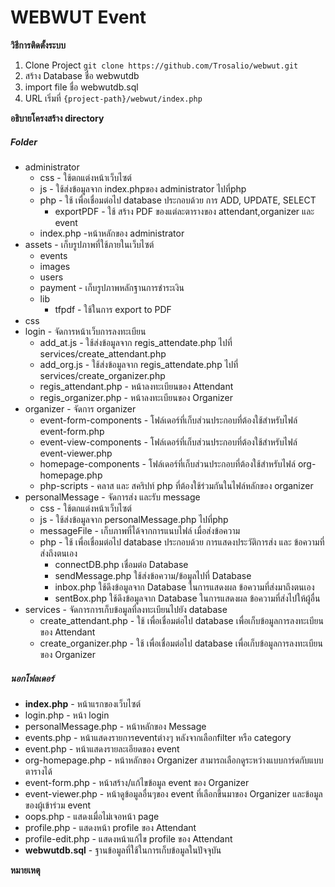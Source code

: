 # WEBWUT Event
**วิธีการติดตั้งระบบ**
1. Clone Project
    ```git clone https://github.com/Trosalio/webwut.git```
2. สร้าง Database ชื่อ webwutdb
3. import file ชื่อ webwutdb.sql
4. URL เริ่มที่
    ```{project-path}/webwut/index.php```

**อธิบายโครงสร้าง directory**
##### Folder #####
* administrator
    - css - ใช้ตกแต่งหน้าเว็บไซต์
    - js - ใช้ส่งข้อมูลจาก index.phpของ administrator ไปที่php
    - php - ใช้ เพื่อเชื่อมต่อไป database ประกอบด้วย การ ADD, UPDATE, SELECT
        - exportPDF - ใช้ สร้าง PDF ของแต่ละตารางของ attendant,organizer และ event
    - index.php -หน้าหลักของ administrator
* assets - เก็บรูปภาพที่ใช้ภายในเว็บไซต์
    - events
    - images
    - users
    - payment - เก็บรูปภาพหลักฐานการชำระเงิน
    - lib
        - tfpdf - ใช้ในการ export to PDF
* css
* login - จัดการหน้าเว็บการลงทะเบียน
    - add_at.js - ใช้ส่งข้อมูลจาก regis_attendate.php ไปที่ services/create_attendant.php
    - add_org.js - ใช้ส่งข้อมูลจาก regis_attendate.php ไปที่ services/create_organizer.php
    - regis_attendant.php - หน้าลงทะเบียนของ Attendant
    - regis_organizer.php - หน้าลงทะเบียนของ Organizer
* organizer - จัดการ organizer
     - event-form-components - โฟล์เดอร์ที่เก็บส่วนประกอบที่ต้องใช้สำหรับไฟล์ event-form.php
     - event-view-components - โฟล์เดอร์ที่เก็บส่วนประกอบที่ต้องใช้สำหรับไฟล์ event-viewer.php
     - homepage-components - โฟล์เดอร์ที่เก็บส่วนประกอบที่ต้องใช้สำหรับไฟล์ org-homepage.php
     - php-scripts - คลาส และ สคริปท์ php ที่ต้องใช้ร่วมกันในไฟล์หลักของ organizer
* personalMessage - จัดการส่ง และรับ message
    - css - ใช้ตกแต่งหน้าเว็บไซต์
    - js - ใช้ส่งข้อมูลจาก personalMessage.php ไปที่php
    - messageFile - เก็บภาพที่ได้จากการแนบไฟล์ เมื่อส่งข้อความ
    - php - ใช้ เพื่อเชื่อมต่อไป database ประกอบด้วย การแสดงประวัติการส่ง และ ข้อความที่ส่งถึงตนเอง
        - connectDB.php เชื่อมต่อ Database
        - sendMessage.php ใช้ส่งข้อความ/ข้อมูลไปที่ Database
        - inbox.php ใช้ดึงข้อมูลจาก Database ในการแสดงผล ข้อความที่ส่งมาถึงตนเอง
        - sentBox.php ใช้ดึงข้อมูลจาก Database ในการแสดงผล ข้อความที่ส่งไปให้ผู้อื่น
* services - จัดการการเก็บข้อมูลที่ลงทะเบียนไปยัง database
    - create_attendant.php - ใช้ เพื่อเชื่อมต่อไป database เพื่อเก็บข้อมูลการลงทะเบียนของ Attendant
    - create_organizer.php - ใช้ เพื่อเชื่อมต่อไป database เพื่อเก็บข้อมูลการลงทะเบียนของ Organizer
##### นอกโฟลเดอร์ #####
- **index.php** - หน้าแรกของเว็บไซต์
- login.php - หน้า login
- personalMessage.php - หน้าหลักของ Message
- events.php - หน้าแสดงรายการeventต่างๆ หลังจากเลือกfilter หรือ category
- event.php - หน้าแสดงรายละเอียดของ event
- org-homepage.php - หน้าหลักของ Organizer สามารถเลือกดูระหว่างแบบการ์ดกับแบบตารางได้
- event-form.php - หน้าสร้าง/แก้ไขข้อมูล event ของ Organizer
- event-viewer.php - หน้าดูข้อมูลอื่นๆของ event ที่เลือกขึ้นมาของ Organizer และข้อมูลของผู้เข้าร่วม event
- oops.php - แสดงเมื่อไม่เจอหน้า page 
- profile.php - แสดงหน้า profile ของ Attendant
- profile-edit.php - แสดงหน้าแก้ไข profile ของ Attendant
- **webwutdb.sql** - ฐานข้อมูลที่ใช้ในการเก็บข้อมูลในปัจจุบัน  

**หมายเหตุ**
